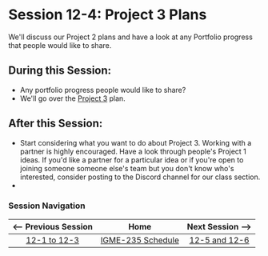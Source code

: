 # Session 12-4: Project 3 Plans 

We'll discuss our Project 2 plans and have a look at any Portfolio progress that people would like to share.

## During this Session:
- Any portfolio progress people would like to share?
- We'll go over the [Project 3](https://github.com/dccircuit/IGME-235-Fall-2019/blob/master/projects/project-3.md) plan.

## After this Session:

- Start considering what you want to do about Project 3.  Working with a partner is highly encouraged.  Have a look through people's Project 1 ideas.  If you'd like a partner for a particular idea or if you're open to joining someone someone else's team but you don't know who's interested, consider posting to the Discord channel for our class section.
- 

### Session Navigation

| <-- Previous Session |               Home                  | Next Session --> |
|:--------------------:|:-----------------------------------:|:----------------:|
|  [12-1 to 12-3](12-1.md)       | [IGME-235 Schedule](../schedule.md) |   [12-5 and 12-6](12-5.md)  |
